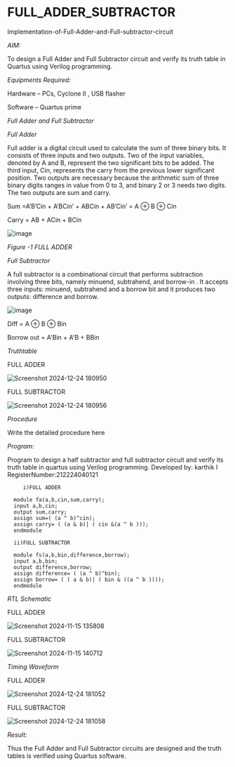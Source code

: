 # FULL_ADDER_SUBTRACTOR

Implementation-of-Full-Adder-and-Full-subtractor-circuit

*AIM:*

To design a Full Adder and Full Subtractor circuit and verify its truth table in Quartus using Verilog programming.

*Equipments Required:*

Hardware – PCs, Cyclone II , USB flasher

Software – Quartus prime

*Full Adder and Full Subtractor*

*Full Adder*

Full adder is a digital circuit used to calculate the sum of three binary bits. It consists of three inputs and two outputs. Two of the input variables, denoted by A and B, represent the two significant bits to be added. The third input, Cin, represents the carry from the previous lower significant position. Two outputs are necessary because the arithmetic sum of three binary digits ranges in value from 0 to 3, and binary 2 or 3 needs two digits. The two outputs are sum and carry.

Sum =A’B’Cin + A’BCin’ + ABCin + AB’Cin’ = A ⊕ B ⊕ Cin 

Carry = AB + ACin + BCin

![image](https://github.com/naavaneetha/FULL_ADDER_SUBTRACTOR/assets/154305477/0f30ba51-5ffb-4198-845f-18e054f675e7)

*Figure -1 FULL ADDER*

*Full Subtractor*

A full subtractor is a combinational circuit that performs subtraction involving three bits, namely minuend, subtrahend, and borrow-in . It accepts three inputs: minuend, subtrahend and a borrow bit and it produces two outputs: difference and borrow.

![image](https://github.com/naavaneetha/FULL_ADDER_SUBTRACTOR/assets/154305477/02b24f51-ab51-4304-9ad6-7b81ffc1ead5)

Diff = A ⊕ B ⊕ Bin 

Borrow out = A'Bin + A'B + BBin

*Truthtable*

FULL ADDER


![Screenshot 2024-12-24 180950](https://github.com/user-attachments/assets/c126f18a-c2d0-4395-8046-0c5982cf82f7)

FULL SUBTRACTOR


![Screenshot 2024-12-24 180956](https://github.com/user-attachments/assets/b5714c51-d131-4031-aa9f-e316bbc4deb8)

*Procedure*

Write the detailed procedure here

*Program:*

 Program to design a half subtractor and full subtractor circuit and verify its truth table in quartus using Verilog programming.
 Developed by: karthik I
 RegisterNumber:212224040121
 
         i)FULL ADDER
      
      module fa(a,b,cin,sum,carry);
      input a,b,cin;
      output sum,carry;
      assign sum=( (a ^ b)^cin);
      assign carry= ( (a & b)| ( cin &(a ^ b )));
      endmodule
      
      ii)FULL SUBTRACTOR
      
      module fs(a,b,bin,difference,borrow);
      input a,b,bin;
      output difference,borrow;
      assign difference= ( (a ^ b)^bin);
      assign borrow= ( ( a & b)| ( bin & ((a ^ b ))));
      endmodule



*RTL Schematic*


FULL ADDER


![Screenshot 2024-11-15 135808](https://github.com/user-attachments/assets/14c0b377-5b66-4f34-b7e2-21b3f7a5092e)

FULL SUBTRACTOR


![Screenshot 2024-11-15 140712](https://github.com/user-attachments/assets/9bf1c529-04ab-4e86-a869-552fd2dd0a7b)

*Timing Waveform*


FULL ADDER


![Screenshot 2024-12-24 181052](https://github.com/user-attachments/assets/651fa1e7-ad0f-49dc-8107-0ae5ce011ff5)

FULL SUBTRACTOR


![Screenshot 2024-12-24 181058](https://github.com/user-attachments/assets/e35e68b2-8946-4239-a10b-f8f430043794)

*Result:*

Thus the Full Adder and Full Subtractor circuits are designed and the truth tables is verified using Quartus software.
